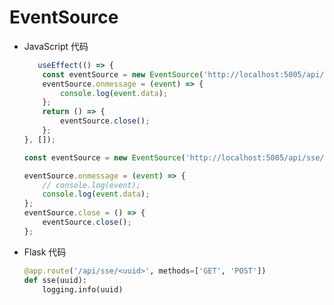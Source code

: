 # EventSource

* JavaScript 代码

    ```javascript
       useEffect(() => {
        const eventSource = new EventSource('http://localhost:5005/api/sse/' + uid);
        eventSource.onmessage = (event) => {
            console.log(event.data);
        };
        return () => {
            eventSource.close();
        };
    }, []);
    ```

    ```javascript
    const eventSource = new EventSource('http://localhost:5005/api/sse/' + uid);

    eventSource.onmessage = (event) => {
        // console.log(event);
        console.log(event.data);
    };
    eventSource.close = () => {
        eventSource.close();
    };
    ```

* Flask 代码

    ```python
    @app.route('/api/sse/<uuid>', methods=['GET', 'POST'])
    def sse(uuid):
        logging.info(uuid)
    ```

